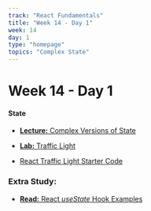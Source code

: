 ```yaml
---
track: "React Fundamentals"
title: "Week 14 - Day 1"
week: 14
day: 1
type: "homepage"
topics: "Complex State"
---
```


# Week 14 - Day 1

#### State

- [**Lecture:** Complex Versions of State](/react-fundamentals/week-14/day-1/lecture-materials/complex-versions-of-state)

- [**Lab:** Traffic Light](/react-fundamentals/week-14/day-1/labs/react-traffic-light)

- <a href="/downloads/react_fundamentals/intro-to-state-labs/traffic-light-single-app-component-starter.zip" download>React Traffic Light Starter Code</a>

### Extra Study:

- [**Read:** React _useState_ Hook Examples](https://daveceddia.com/usestate-hook-examples/)